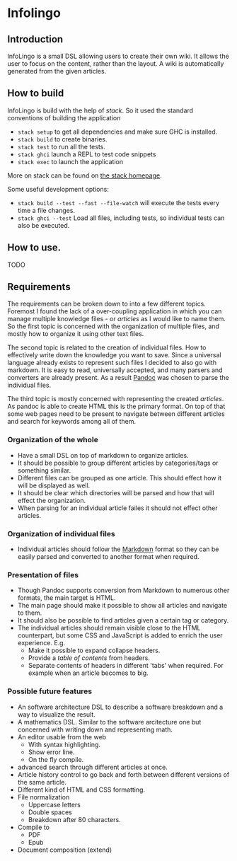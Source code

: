 Infolingo
=========

Introduction
------------
InfoLingo is a small DSL allowing users to create their own wiki. It allows the
user to focus on the content, rather than the layout. A wiki is automatically
generated from the given articles.

How to build
------------
InfoLingo is build with the help of _stack_. So it used the standard conventions
of building the application
* `stack setup` to get all dependencies and make sure GHC is installed.
* `stack build` to create binaries.
* `stack test` to run all the tests.
* `stack ghci` launch a REPL to test code snippets
* `stack exec` to launch the application

More on stack can be found on [the stack homepage].

Some useful development options:
* `stack build --test --fast --file-watch` will execute the tests every time
  a file changes.
* `stack ghci --test` Load all files, including tests, so individual tests can
  also be executed.

How to use.
----------
TODO

Requirements
------------
The requirements can be broken down to into a few different topics. Foremost I
found the lack of a over-coupling application in which you can manage multiple
knowledge files - or _articles_ as I would like to name them. So the first topic
is concerned with the organization of multiple files, and mostly how to organize
it using other text files.

The second topic is related to the creation of individual files. How to
effectively write down the knowledge you want to save. Since a universal
language already exists to represent such files I decided to also go with
markdown. It is easy to read, universally accepted, and many parsers and
converters are already present. As a result [Pandoc] was chosen to parse the
individual files.

The third topic is mostly concerned with representing the created _articles_. As
pandoc is able to create HTML this is the primary format. On top of that some
web pages need to be present to navigate between different articles and search
for keywords among all of them.

### Organization of the whole
* Have a small DSL on top of markdown to organize articles.
* It should be possible to group different articles by categories/tags or
  something similar.
* Different files can be grouped as one article. This should effect how it will
  be displayed as well.
* It should be clear which directories will be parsed and how that will effect
  the organization.
* When parsing for an individual article failes it should not effect other
  articles.

### Organization of individual files
* Individual articles should follow the [Markdown] format so they can be easily
  parsed and converted to another format when required.

### Presentation of files
* Though Pandoc supports conversion from Markdown to numerous other formats, the
  main target is HTML.
* The main page should make it possible to show all articles and navigate to
  them.
* It should also be possible to find articles given a certain tag or category.
* The individual articles should remain visible close to the HTML counterpart,
  but some CSS and JavaScript is added to enrich the user experience. E.g.
  - Make it possible to expand collapse headers.
  - Provide a _table of contents_ from headers.
  - Separate contents of headers in different 'tabs' when required. For example
    when an article becomes to big.

### Possible future features
* An software architecture DSL to describe a software breakdown and a way to
  visualize the result.
* A mathematics DSL. Similar to the software arcitecture one but concerned
  with writing down and representing math.
* An editor usable from the web
  - With syntax highlighting.
  - Show error line.
  - On the fly compile.
* advanced search through different articles at once.
* Article history control to go back and forth between different versions of
  the same article.
* Different kind of HTML and CSS formatting.
* File normalization
  - Uppercase letters
  - Double spaces
  - Breakdown after 80 characters.
* Compile to
  - PDF
  - Epub
* Document composition (extend)

[the stack homepage]: https://docs.haskellstack.org/en/stable/GUIDE/
[Pandoc]: http://pandoc.org/
[Markdown]: https://github.com/adam-p/markdown-here/wiki/Markdown-Cheatsheet
